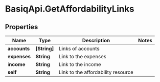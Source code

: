 # BasiqApi.GetAffordabilityLinks

## Properties
Name | Type | Description | Notes
------------ | ------------- | ------------- | -------------
**accounts** | **[String]** | Links of accounts | 
**expenses** | **String** | Link to the expenses | 
**income** | **String** | Link to the income | 
**self** | **String** | Link to the affordability resource | 


